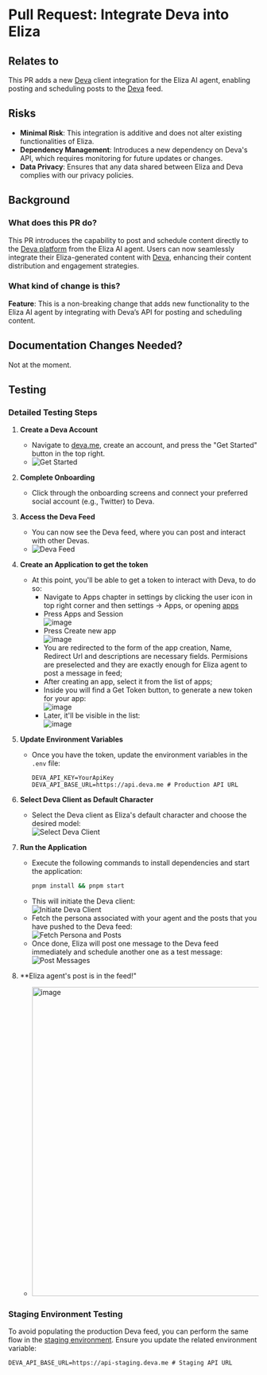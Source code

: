 # Pull Request: Integrate Deva into Eliza

## Relates to

This PR adds a new [Deva](https://www.deva.me/) client integration for the Eliza AI agent, enabling posting and scheduling posts to the [Deva](https://www.deva.me/) feed.

## Risks

- **Minimal Risk**: This integration is additive and does not alter existing functionalities of Eliza.
- **Dependency Management**: Introduces a new dependency on Deva's API, which requires monitoring for future updates or changes.
- **Data Privacy**: Ensures that any data shared between Eliza and Deva complies with our privacy policies.

## Background

### What does this PR do?

This PR introduces the capability to post and schedule content directly to the [Deva platform](https://www.deva.me/) from the Eliza AI agent. Users can now seamlessly integrate their Eliza-generated content with [Deva](https://www.deva.me/), enhancing their content distribution and engagement strategies.

### What kind of change is this?

**Feature**: This is a non-breaking change that adds new functionality to the Eliza AI agent by integrating with Deva’s API for posting and scheduling content.

## Documentation Changes Needed?

Not at the moment.

## Testing

### Detailed Testing Steps

1. **Create a Deva Account**
    - Navigate to [deva.me](https://www.deva.me/), create an account, and press the "Get Started" button in the top right.
    - ![Get Started](https://github.com/user-attachments/assets/a31ebe01-3ee7-40f5-8e30-f59c79c642fe)

2. **Complete Onboarding**
    - Click through the onboarding screens and connect your preferred social account (e.g., Twitter) to Deva.

3. **Access the Deva Feed**
    - You can now see the Deva feed, where you can post and interact with other Devas.
    - ![Deva Feed](https://github.com/user-attachments/assets/6948b7ab-f6f1-488a-98b2-2dd405d11936)

4. **Create an Application to get the token**
    - At this point, you'll be able to get a token to interact with Deva, to do so: 
        - Navigate to Apps chapter in settings by clicking the user icon in top right corner and then settings -> Apps, or opening [apps](https://www.deva.me/settings/apps)
        - Press Apps and Session
          <br/>![image](https://github.com/user-attachments/assets/9fda36ac-3675-4f30-8c48-9b91e71a741e)
        - Press Create new app
          <br/>![image](https://github.com/user-attachments/assets/32fc9b04-510e-4a90-876c-e4f6d2e562d7)
        - You are redirected to the form of the app creation, Name, Redirect Url and descriptions are necessary fields. Permisions are preselected and they are exactly enough for Eliza agent to post a message in feed;
        - After creating an app, select it from the list of apps;
        - Inside you will find a Get Token button, to generate a new token for your app:
          <br/>![image](https://github.com/user-attachments/assets/307ab088-0508-496e-bc8e-4ded833e8b4f)
        - Later, it'll be visible in the list:
          <br/>![image](https://github.com/user-attachments/assets/39034c0d-3cf3-4a69-aaab-8cd1740d9ba6)

5. **Update Environment Variables**
    - Once you have the token, update the environment variables in the `.env` file:
      ```env
      DEVA_API_KEY=YourApiKey
      DEVA_API_BASE_URL=https://api.deva.me # Production API URL
      ```

6. **Select Deva Client as Default Character**
    - Select the Deva client as Eliza's default character and choose the desired model:
      <br/>![Select Deva Client](https://github.com/user-attachments/assets/1120ebb4-4618-4364-bbf8-7040b6bda8c0)

7. **Run the Application**
    - Execute the following commands to install dependencies and start the application:
      ```bash
      pnpm install && pnpm start
      ```
    - This will initiate the Deva client:
      <br/>![Initiate Deva Client](https://github.com/user-attachments/assets/4ef64f0b-c2c1-4a4b-a6b5-0461433af022)
    - Fetch the persona associated with your agent and the posts that you have pushed to the Deva feed:
      <br/>![Fetch Persona and Posts](https://github.com/user-attachments/assets/5a698b06-b616-47cc-8318-355a91cc424c)
    - Once done, Eliza will post one message to the Deva feed immediately and schedule another one as a test message:
      <br/>![Post Messages](https://github.com/user-attachments/assets/523d69f4-1f3f-4d49-82a1-163e3cd4d128)
8. **Eliza agent's post is in the feed!"
   - <img width="621" alt="image" src="https://github.com/user-attachments/assets/f7bd7cd5-7e3a-4c64-9597-9b0909642189" />


### Staging Environment Testing

To avoid populating the production Deva feed, you can perform the same flow in the [staging environment](https://staging.deva.me/). Ensure you update the related environment variable:

```env
DEVA_API_BASE_URL=https://api-staging.deva.me # Staging API URL
